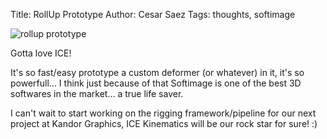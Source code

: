 Title: RollUp Prototype
Author: Cesar Saez
Tags: thoughts, softimage

![rollup prototype]({filename}images/rollup_ICE.png "Rollup prototype")

Gotta love ICE!

It's so fast/easy prototype a custom deformer (or whatever)
in it, it's so powerfull... I think just because of that Softimage is one of
the best 3D softwares in the market... a true life saver.

I can't wait to start working on the rigging framework/pipeline for our
next project at Kandor Graphics, ICE Kinematics will be our rock star for sure! :)